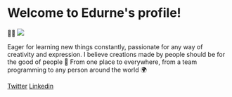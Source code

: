 ### <h1>Welcome to Edurne's profile!</h1> 🙋‍♀️ 

<img src="1200px-React-icon.svg.png" />

Eager for learning new things constantly, passionate for any way of creativity and expression. 
I believe creations made by people should be for the good of people 🤝
From one place to everywhere, from a team programming to any person around the world 🌍

[Twitter](https://twitter.com/edurnevila) [Linkedin](https://www.linkedin.com/in/edurne-vila/)